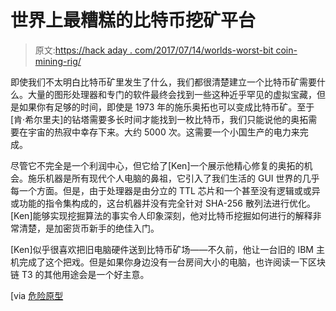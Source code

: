 # 世界上最糟糕的比特币挖矿平台

> 原文:[https://hack aday . com/2017/07/14/worlds-worst-bit coin-mining-rig/](https://hackaday.com/2017/07/14/worlds-worst-bitcoin-mining-rig/)

即使我们不太明白比特币矿里发生了什么，我们都很清楚建立一个比特币矿需要什么。大量的图形处理器和专门的软件最终会找到一些这种近乎罕见的虚拟宝藏，但是如果你有足够的时间，即使是 1973 年的施乐奥拓也可以变成比特币矿。至于[肯·希尔里夫]的钻塔需要多长时间才能找到一枚比特币，我们只能说他的奥拓需要在宇宙的热寂中幸存下来。大约 5000 次。这需要一个小国生产的电力来完成。

尽管它不完全是一个利润中心，但它给了[Ken]一个展示他精心修复的奥拓的机会。施乐机器是所有现代个人电脑的鼻祖，它引入了我们生活的 GUI 世界的几乎每一个方面。但是，由于处理器是由分立的 TTL 芯片和一个甚至没有逻辑或或异或功能的指令集构成的，这台机器并没有完全针对 SHA-256 散列法进行优化。[Ken]能够实现挖掘算法的事实令人印象深刻，他对比特币挖掘如何进行的解释非常清楚，是加密货币新手的绝佳入门。

[Ken]似乎很喜欢把旧电脑硬件送到比特币矿场——不久前，他让一台旧的 IBM 主机完成了这个把戏。但是如果你身边没有一台房间大小的电脑，也许阅读一下区块链 T3 的其他用途会是一个好主意。

[via [危险原型](http://dangerousprototypes.com/blog/2017/07/07/bitcoin-mining-on-a-vintage-xerox-alto-computer/)